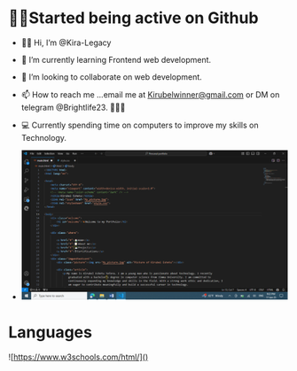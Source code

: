 # ✍🏾Started being active on Github

- 👋🏾 Hi, I’m @Kira-Legacy
- 🌱 I’m currently learning Frontend web development.
- 💞️ I’m looking to collaborate on web development.
- 📫 How to reach me ...email me at Kirubelwinner@gmail.com or DM on telegram @Brightlife23. 👨🏾‍💻
- 💻 Currently spending time on computers to improve my skills on Technology.
  
- ![HTML Image](https://github.com/Kira-Legacy/Image_Repo/blob/main/HTML__.png)

# Languages
![https://www.w3schools.com/html/]()
<!---
Kira-Legacy/Kira-Legacy is a ✨ special ✨ repository because its `README.md` (this file) appears on your GitHub profile.
You can click the Preview link to take a look at your changes.
--->

